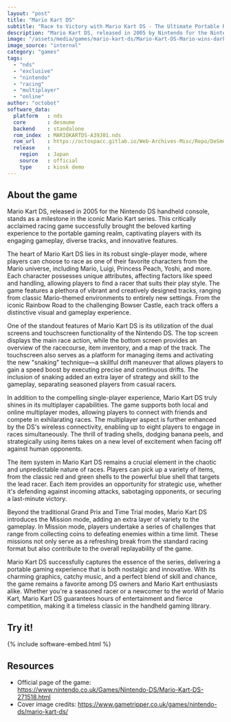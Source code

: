 ```yaml
---
layout: "post"
title: "Mario Kart DS"
subtitle: "Race to Victory with Mario Kart DS - The Ultimate Portable Racing Experience!"
description: "Mario Kart DS, released in 2005 by Nintendo for the Nintendo DS handheld console, revolutionized portable gaming with its thrilling combination of iconic Mario characters, heart-pounding races, and innovative dual-screen gameplay. Boasting a diverse roster of racers, an array of challenging tracks, and the introduction of online multiplayer, Mario Kart DS became an instant classic, setting the gold standard for handheld racing games."
image: "/assets/media/games/mario-kart-ds/Mario-Kart-DS-Mario-wins-darker-banner-with-thanks-to-Moby-Games.png"
image_source: "internal"
category: "games"
tags:
  - "nds"
  - "exclusive"
  - "nintendo"
  - "racing"
  - "multiplayer"
  - "online"
author: "octobot"
software_data:
  platform   : nds
  core       : desmume
  backend    : standalone
  rom_index  : MARIOKARTDS-A39J01.nds
  rom_url    : https://octospacc.gitlab.io/Web-Archives-Misc/Repo/DeSmuME/#RomUrl=https://octospacc.gitlab.io/ROMs-Archive-Misc/MARIOKARTDS-A39J01.nds
  release    :
    region   : Japan
    source   : official
    type     : kiosk demo
---
```


## About the game

Mario Kart DS, released in 2005 for the Nintendo DS handheld console, stands as a milestone in the iconic Mario Kart series. This critically acclaimed racing game successfully brought the beloved karting experience to the portable gaming realm, captivating players with its engaging gameplay, diverse tracks, and innovative features.

The heart of Mario Kart DS lies in its robust single-player mode, where players can choose to race as one of their favorite characters from the Mario universe, including Mario, Luigi, Princess Peach, Yoshi, and more. Each character possesses unique attributes, affecting factors like speed and handling, allowing players to find a racer that suits their play style. The game features a plethora of vibrant and creatively designed tracks, ranging from classic Mario-themed environments to entirely new settings. From the iconic Rainbow Road to the challenging Bowser Castle, each track offers a distinctive visual and gameplay experience.

One of the standout features of Mario Kart DS is its utilization of the dual screens and touchscreen functionality of the Nintendo DS. The top screen displays the main race action, while the bottom screen provides an overview of the racecourse, item inventory, and a map of the track. The touchscreen also serves as a platform for managing items and activating the new "snaking" technique—a skillful drift maneuver that allows players to gain a speed boost by executing precise and continuous drifts. The inclusion of snaking added an extra layer of strategy and skill to the gameplay, separating seasoned players from casual racers.

In addition to the compelling single-player experience, Mario Kart DS truly shines in its multiplayer capabilities. The game supports both local and online multiplayer modes, allowing players to connect with friends and compete in exhilarating races. The multiplayer aspect is further enhanced by the DS's wireless connectivity, enabling up to eight players to engage in races simultaneously. The thrill of trading shells, dodging banana peels, and strategically using items takes on a new level of excitement when facing off against human opponents.

The item system in Mario Kart DS remains a crucial element in the chaotic and unpredictable nature of races. Players can pick up a variety of items, from the classic red and green shells to the powerful blue shell that targets the lead racer. Each item provides an opportunity for strategic use, whether it's defending against incoming attacks, sabotaging opponents, or securing a last-minute victory.

Beyond the traditional Grand Prix and Time Trial modes, Mario Kart DS introduces the Mission mode, adding an extra layer of variety to the gameplay. In Mission mode, players undertake a series of challenges that range from collecting coins to defeating enemies within a time limit. These missions not only serve as a refreshing break from the standard racing format but also contribute to the overall replayability of the game.

Mario Kart DS successfully captures the essence of the series, delivering a portable gaming experience that is both nostalgic and innovative. With its charming graphics, catchy music, and a perfect blend of skill and chance, the game remains a favorite among DS owners and Mario Kart enthusiasts alike. Whether you're a seasoned racer or a newcomer to the world of Mario Kart, Mario Kart DS guarantees hours of entertainment and fierce competition, making it a timeless classic in the handheld gaming library.

## Try it!

{% include software-embed.html %}

## Resources

* Official page of the game: <https://www.nintendo.co.uk/Games/Nintendo-DS/Mario-Kart-DS-271518.html>
* Cover image credits: <https://www.gametripper.co.uk/games/nintendo-ds/mario-kart-ds/>
